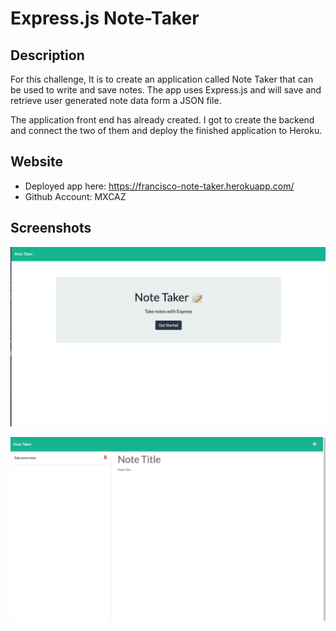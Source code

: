 # Express.js Note-Taker

## Description

For this challenge, It is to create an application called Note Taker that can be used to write and save notes. The app uses Express.js and will save and retrieve user generated note data form a JSON file.

The application front end has already created. I got to create the backend and connect the two of them and deploy the finished application to Heroku.

## Website

- Deployed app here: https://francisco-note-taker.herokuapp.com/
- Github Account: MXCAZ

## Screenshots

![](assets/Screen%20Shot%202022-11-30%20at%2011.32.43%20AM.png)

![](assets/Screen%20Shot%202022-11-30%20at%2011.33.53%20AM.png)

